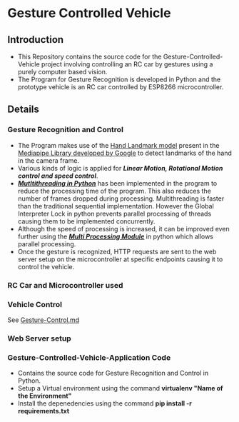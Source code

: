 # Gesture Controlled Vehicle

## Introduction
- This Repository contains the source code for the Gesture-Controlled-Vehicle project involving controlling an RC car by gestures using a purely computer based vision.
- The Program for Gesture Recognition is developed in Python and the prototype vehicle is an RC car controlled by ESP8266 microcontroller.

## Details

### Gesture Recognition and Control
- The Program makes use of the [Hand Landmark model](https://ai.google.dev/edge/mediapipe/solutions/vision/hand_landmarker) present in the [Mediapipe Library developed by Google](https://ai.google.dev/edge/mediapipe/solutions/guide) to detect landmarks of the hand in the camera frame.
- Various kinds of logic is applied for ***Linear Motion, Rotational Motion control and speed control***.
- [***Mutltithreading in Python***](https://docs.python.org/3/library/threading.html) has been implemented in the program to reduce the processing time of the program. This also reduces the number of frames dropped during processing. Multithreading is faster than the traditional sequential implementation. However the Global Interpreter Lock in python prevents parallel processing of threads causing them to be implemented concurrently.
- Although the speed of processing is increased, it can be improved even further using the [***Multi Processing Module***](https://docs.python.org/3/library/multiprocessing.html) in python which allows parallel processing.
- Once the gesture is recognized, HTTP requests are sent to the web server setup on the microcontroller at specific endpoints causing it to control the vehicle.

### RC Car and Microcontroller used


### Vehicle Control
See [Gesture-Control.md](./Gesture-Controlled-Vehicle-Application-Code/Gesture_Control.md)

### Web Server setup






### Gesture-Controlled-Vehicle-Application Code
- Contains the source code for Gesture Recognition and Control in Python.
- Setup a Virtual environment using the command **virtualenv "Name of the Environment"**
- Install the depenedencies using the command **pip install -r requirements.txt**

